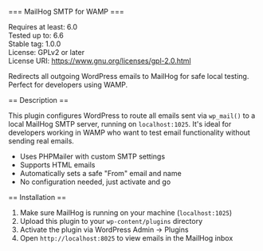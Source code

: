 === MailHog SMTP for WAMP ===

Requires at least: 6.0   
Tested up to: 6.6   
Stable tag: 1.0.0   
License: GPLv2 or later   
License URI: https://www.gnu.org/licenses/gpl-2.0.html 

Redirects all outgoing WordPress emails to MailHog for safe local testing. Perfect for developers using WAMP.

== Description ==

This plugin configures WordPress to route all emails sent via `wp_mail()` to a local MailHog SMTP server, running on `localhost:1025`. It's ideal for developers working in WAMP who want to test email functionality without sending real emails.

- Uses PHPMailer with custom SMTP settings
- Supports HTML emails
- Automatically sets a safe "From" email and name
- No configuration needed, just activate and go

== Installation ==

1. Make sure MailHog is running on your machine (`localhost:1025`)
2. Upload this plugin to your `wp-content/plugins` directory
3. Activate the plugin via WordPress Admin → Plugins
4. Open `http://localhost:8025` to view emails in the MailHog inbox

